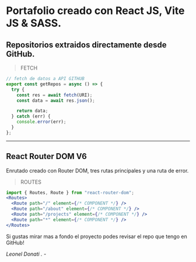 # Portafolio creado con React JS, Vite JS & SASS.

## Repositorios extraidos directamente desde GitHub.

> FETCH

```javascript
// fetch de datos a API GITHUB
export const getRepos = async () => {
  try {
    const res = await fetch(URI);
    const data = await res.json();

    return data;
  } catch (err) {
    console.error(err);
  }
};
```

---

## React Router DOM V6
Enrutado creado con Router DOM, tres rutas principales y una ruta de error.

> ROUTES

```jsx
import { Routes, Route } from "react-router-dom";
<Routes>
  <Route path="/" element={/* COMPONENT */} />
  <Route path="/about" element={/* COMPONENT */} />
  <Route path="/projects" element={/* COMPONENT */} />
  <Route path="*" element={/* COMPONENT */} />
</Routes>
```

Si gustas mirar mas a fondo el proyecto podes revisar el repo que tengo en GitHub!

_Leonel Donati . -_
